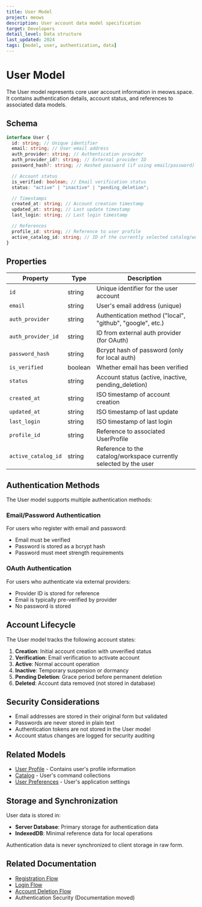 ```yaml
---
title: User Model
project: meows
description: User account data model specification
target: Developers
detail_level: Data structure
last_updated: 2024
tags: [model, user, authentication, data]
---
```


# User Model

The User model represents core user account information in meows.space. It contains authentication details, account status, and references to associated data models.

## Schema

```typescript
interface User {
  id: string; // Unique identifier
  email: string; // User email address
  auth_provider: string; // Authentication provider
  auth_provider_id?: string; // External provider ID
  password_hash?: string; // Hashed password (if using email/password)

  // Account status
  is_verified: boolean; // Email verification status
  status: "active" | "inactive" | "pending_deletion";

  // Timestamps
  created_at: string; // Account creation timestamp
  updated_at: string; // Last update timestamp
  last_login: string; // Last login timestamp

  // References
  profile_id: string; // Reference to user profile
  active_catalog_id: string; // ID of the currently selected catalog/workspace
}
```

## Properties

| Property            | Type    | Description                                                       |
| ------------------- | ------- | ----------------------------------------------------------------- |
| `id`                | string  | Unique identifier for the user account                            |
| `email`             | string  | User's email address (unique)                                     |
| `auth_provider`     | string  | Authentication method ("local", "github", "google", etc.)         |
| `auth_provider_id`  | string  | ID from external auth provider (for OAuth)                        |
| `password_hash`     | string  | Bcrypt hash of password (only for local auth)                     |
| `is_verified`       | boolean | Whether email has been verified                                   |
| `status`            | string  | Account status (active, inactive, pending_deletion)               |
| `created_at`        | string  | ISO timestamp of account creation                                 |
| `updated_at`        | string  | ISO timestamp of last update                                      |
| `last_login`        | string  | ISO timestamp of last login                                       |
| `profile_id`        | string  | Reference to associated UserProfile                               |
| `active_catalog_id` | string  | Reference to the catalog/workspace currently selected by the user |

## Authentication Methods

The User model supports multiple authentication methods:

### Email/Password Authentication

For users who register with email and password:

- Email must be verified
- Password is stored as a bcrypt hash
- Password must meet strength requirements

### OAuth Authentication

For users who authenticate via external providers:

- Provider ID is stored for reference
- Email is typically pre-verified by provider
- No password is stored

## Account Lifecycle

The User model tracks the following account states:

1. **Creation**: Initial account creation with unverified status
2. **Verification**: Email verification to activate account
3. **Active**: Normal account operation
4. **Inactive**: Temporary suspension or dormancy
5. **Pending Deletion**: Grace period before permanent deletion
6. **Deleted**: Account data removed (not stored in database)

## Security Considerations

- Email addresses are stored in their original form but validated
- Passwords are never stored in plain text
- Authentication tokens are not stored in the User model
- Account status changes are logged for security auditing

## Related Models

- [User Profile](user-profile.md) - Contains user's profile information
- [Catalog](catalog.md) - User's command collections
- [User Preferences](user-preferences.md) - User's application settings

## Storage and Synchronization

User data is stored in:

- **Server Database**: Primary storage for authentication data
- **IndexedDB**: Minimal reference data for local operations

Authentication data is never synchronized to client storage in raw form.

## Related Documentation

- [Registration Flow](../flows/authentication-registration.md)
- [Login Flow](../flows/authentication-login.md)
- [Account Deletion Flow](../flows/account-deletion.md)
- Authentication Security (Documentation moved)

